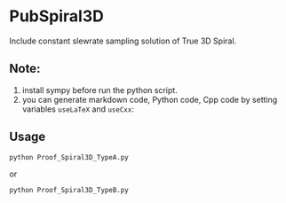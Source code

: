# PubSpiral3D
Include constant slewrate sampling solution of True 3D Spiral.
## Note:
1. install sympy before run the python script.
1. you can generate markdown code, Python code, Cpp code by setting variables `useLaTeX` and `useCxx`:
## Usage
```
python Proof_Spiral3D_TypeA.py
```
or
```
python Proof_Spiral3D_TypeB.py
```